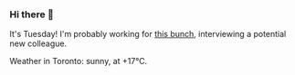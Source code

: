 ### Hi there :wave:

It's Tuesday! I'm probably working for [this bunch](https://github.com/kohofinancial), interviewing a potential new colleague.

Weather in Toronto: sunny, at +17°C.
